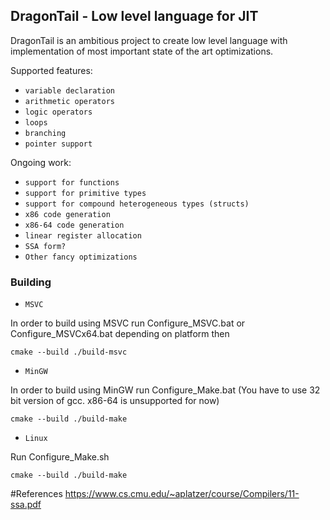 ## DragonTail - Low level language for JIT

DragonTail is an ambitious project to create low level language with implementation 
of most important state of the art optimizations.

Supported features:
* `variable declaration`
* `arithmetic operators`
* `logic operators`
* `loops`
* `branching`
* `pointer support`

Ongoing work:
* `support for functions`
* `support for primitive types`
* `support for compound heterogeneous types (structs)`
* `x86 code generation`
* `x86-64 code generation`
* `linear register allocation` 
* `SSA form?`
* `Other fancy optimizations`

### Building
* `MSVC`

In order to build using MSVC run Configure_MSVC.bat or Configure_MSVCx64.bat depending on platform then
~~~~~~~~~~~~~~~~~~~~~~~~none
cmake --build ./build-msvc
~~~~~~~~~~~~~~~~~~~~~~~~
* `MinGW`

In order to build using MinGW run Configure_Make.bat (You have to use 32 bit version of gcc. x86-64 is unsupported for now) 
~~~~~~~~~~~~~~~~~~~~~~~~none
cmake --build ./build-make
~~~~~~~~~~~~~~~~~~~~~~~~

* `Linux`

Run Configure_Make.sh
~~~~~~~~~~~~~~~~~~~~~~~~none
cmake --build ./build-make
~~~~~~~~~~~~~~~~~~~~~~~~

#References
https://www.cs.cmu.edu/~aplatzer/course/Compilers/11-ssa.pdf 
